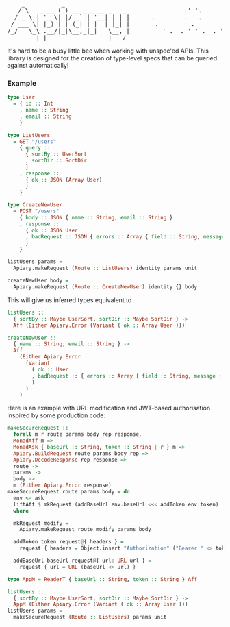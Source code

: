 <pre>
    _          _
   / \   _ __ (_) __ _ _ __ _   _                .' '.            __
  / _ \ | '_ \| |/ _` | '__| | | |      .        .   .           (__\_
 / ___ \| |_) | | (_| | |  | |_| |       .         .         . -{{_(|8)
/_/   \_\ .__/|_|\__,_|_|   \__, |         ' .  . ' ' .  . '     (__/
        |_|                 |___/
</pre>

It's hard to be a busy little bee when working with unspec'ed APIs. This library is designed for the creation of type-level specs that can be queried against automatically!

### Example

```purescript
type User
  = { id :: Int
    , name :: String
    , email :: String
    }

type ListUsers
  = GET "/users"
    { query ::
      { sortBy :: UserSort
      , sortDir :: SortDir
      }
    , response ::
      { ok :: JSON (Array User)
      }
    }

type CreateNewUser
  = POST "/users"
    { body :: JSON { name :: String, email :: String }
    , response ::
      { ok :: JSON User
      , badRequest :: JSON { errors :: Array { field :: String, message :: String } }
      }
    }

listUsers params =
  Apiary.makeRequest (Route :: ListUsers) identity params unit

createNewUser body =
  Apiary.makeRequest (Route :: CreateNewUser) identity {} body
```

This will give us inferred types equivalent to

```purescript
listUsers ::
  { sortBy :: Maybe UserSort, sortDir :: Maybe SortDir } ->
  Aff (Either Apiary.Error (Variant ( ok :: Array User )))

createNewUser ::
  { name :: String, email :: String } ->
  Aff
    (Either Apiary.Error
      (Variant
        ( ok :: User
        , badRequest :: { errors :: Array { field :: String, message :: String } }
        )
      )
    )
```

Here is an example with URL modification and JWT-based authorisation inspired by some production code:

```purescript
makeSecureRequest ::
  forall m r route params body rep response.
  MonadAff m =>
  MonadAsk { baseUrl :: String, token :: String | r } m =>
  Apiary.BuildRequest route params body rep =>
  Apiary.DecodeResponse rep response =>
  route ->
  params ->
  body ->
  m (Either Apiary.Error response)
makeSecureRequest route params body = do
  env <- ask
  liftAff $ mkRequest (addBaseUrl env.baseUrl <<< addToken env.token)
  where

  mkRequest modify =
    Apiary.makeRequest route modify params body

  addToken token request@{ headers } =
    request { headers = Object.insert "Authorization" ("Bearer " <> token) headers }

  addBaseUrl baseUrl request@{ url: URL url } =
    request { url = URL (baseUrl <> url) }

type AppM = ReaderT { baseUrl :: String, token :: String } Aff

listUsers ::
  { sortBy :: Maybe UserSort, sortDir :: Maybe SortDir } ->
  AppM (Either Apiary.Error (Variant ( ok :: Array User )))
listUsers params =
  makeSecureRequest (Route :: ListUsers) params unit
```

